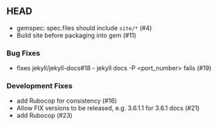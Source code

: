 ## HEAD

  * gemspec: spec.files should include `site/*` (#4)
  * Build site before packaging into gem (#11)

### Bug Fixes

  * fixes jekyll/jekyll-docs#18 - jekyll docs -P <port_number> fails (#19)

### Development Fixes

  * add Rubocop for consistency (#16)
  * Allow FIX versions to be released, e.g. 3.6.1.1 for 3.6.1 docs (#21)
  * add Rubocop (#23)
